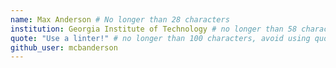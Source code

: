 ```yaml
---
name: Max Anderson # No longer than 28 characters
institution: Georgia Institute of Technology # no longer than 58 characters
quote: "Use a linter!" # no longer than 100 characters, avoid using quotes(") to guarantee the format remains the same.
github_user: mcbanderson
---
```

